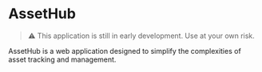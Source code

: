 # AssetHub

> ⚠️ This application is still in early development.  Use at your own risk.

AssetHub is a web application designed to simplify the complexities of asset
tracking and management.
